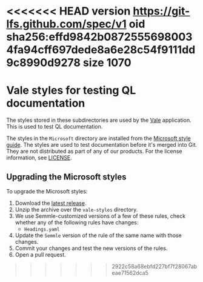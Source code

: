 <<<<<<< HEAD
version https://git-lfs.github.com/spec/v1
oid sha256:effd9842b08725556980034fa94cff697dede8a6e28c54f9111dd9c8990d9278
size 1070
=======
# Vale styles for testing QL documentation

The styles stored in these subdirectories are used by the [Vale](https://github.com/errata-ai/vale) application.
This is used to test QL documentation.

The styles in the `Microsoft` directory are installed from the [Microsoft style guide](https://github.com/errata-ai/Microsoft).
The styles are used to test documentation before it's merged into Git.
They are not distributed as part of any of our products.
For the license information, see [LICENSE](https://github.com/errata-ai/Microsoft/blob/master/LICENSE).

## Upgrading the Microsoft styles

To upgrade the Microsoft styles:

1. Download the [latest release](https://github.com/errata-ai/Microsoft/releases).
1. Unzip the archive over the `vale-styles` directory.
1. We use Semmle-customized versions of a few of these rules, check whether any of the following rules have changes:
    * `Headings.yaml`
1. Update the `Semmle` version of the rule of the same name with those changes.
1. Commit your changes and test the new versions of the rules.
1. Open a pull request.
>>>>>>> 2922c58a68ebfd227bf7f28067abeae71562dca5
